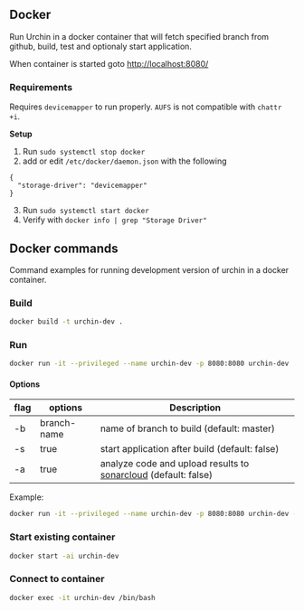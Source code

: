 ## Docker

Run Urchin in a docker container that will fetch specified branch from github, build, test and optionaly start application. 

When container is started goto <http://localhost:8080/>

### Requirements

Requires `devicemapper` to run properly. `AUFS` is not compatible with `chattr +i`.

**Setup**

1. Run `sudo systemctl stop docker`
2. add or edit `/etc/docker/daemon.json` with the following
```
{
  "storage-driver": "devicemapper"
}
```
3. Run `sudo systemctl start docker`
4. Verify with `docker info | grep "Storage Driver"`

## Docker commands

Command examples for running development version of urchin in a docker container.

### Build
```bash
docker build -t urchin-dev .
```
### Run

```bash
docker run -it --privileged --name urchin-dev -p 8080:8080 urchin-dev
```
#### Options

|flag|options|Description|
| --- | --- | --- |
| -b | branch-name | name of branch to build (default: master) |
| -s | true | start application after build (default: false) |
| -a | true | analyze code and upload results to [sonarcloud](https://sonarcloud.io/dashboard?id=urchin%3Aurchin) (default: false) |

Example:

```bash
docker run -it --privileged --name urchin-dev -p 8080:8080 urchin-dev -b my-branch -s true
```

### Start existing container
```bash
docker start -ai urchin-dev
```

### Connect to container
```bash
docker exec -it urchin-dev /bin/bash
```
